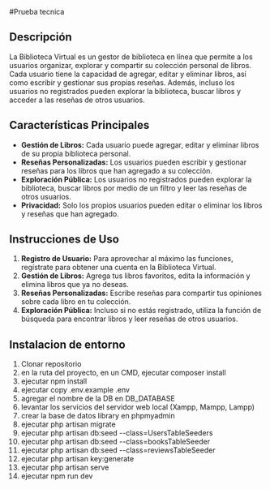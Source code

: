 #Prueba tecnica

## Descripción
La Biblioteca Virtual es un gestor de biblioteca en línea que permite a los usuarios organizar, explorar y compartir su colección personal de libros. Cada usuario tiene la capacidad de agregar, editar y eliminar libros, así como escribir y gestionar sus propias reseñas. Además, incluso los usuarios no registrados pueden explorar la biblioteca, buscar libros y acceder a las reseñas de otros usuarios.

## Características Principales

- **Gestión de Libros:** Cada usuario puede agregar, editar y eliminar libros de su propia biblioteca personal.
- **Reseñas Personalizadas:** Los usuarios pueden escribir y gestionar reseñas para los libros que han agregado a su colección.
- **Exploración Pública:** Los usuarios no registrados pueden explorar la biblioteca, buscar libros por medio de un filtro y leer las reseñas de otros usuarios.
- **Privacidad:** Solo los propios usuarios pueden editar o eliminar los libros y reseñas que han agregado.

## Instrucciones de Uso

1. **Registro de Usuario:** Para aprovechar al máximo las funciones, regístrate para obtener una cuenta en la Biblioteca Virtual.
2. **Gestión de Libros:** Agrega tus libros favoritos, edita la información y elimina libros que ya no deseas.
3. **Reseñas Personalizadas:** Escribe reseñas para compartir tus opiniones sobre cada libro en tu colección.
4. **Exploración Pública:** Incluso si no estás registrado, utiliza la función de búsqueda para encontrar libros y leer reseñas de otros usuarios.

## Instalacion de entorno
1. Clonar repositorio
2. en la ruta del proyecto, en un CMD, ejecutar composer install
3. ejecutar npm install
4. ejecutar copy .env.example .env
5. agregar el nombre de la DB en DB_DATABASE
6. levantar los servicios del servidor web local (Xampp, Mampp, Lampp)
7. crear la base de datos library en phpmyadmin
8. ejecutar php artisan migrate
9. ejecutar  php artisan db:seed --class=UsersTableSeeders
10. ejecutar php artisan db:seed --class=booksTableSeeder
11. ejecutar php artisan db:seed --class=reviewsTableSeeder
12. ejecutar php artisan key:generate
13. ejecutar php artisan serve
14. ejecutar npm run dev